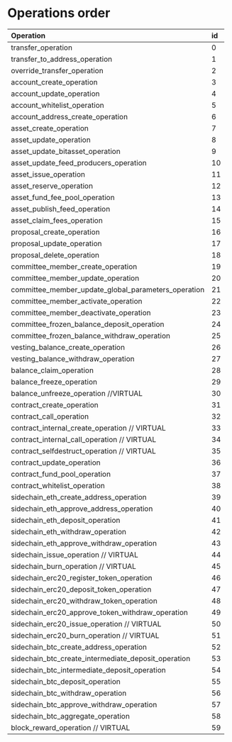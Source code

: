 # Operations order

| Operation | id |
| :--- | :--- |
|transfer_operation|0|
|transfer_to_address_operation|1|
|override_transfer_operation|2|
|account_create_operation|3|
|account_update_operation|4|
|account_whitelist_operation|5|
|account_address_create_operation|6|
|asset_create_operation|7|
|asset_update_operation|8|
|asset_update_bitasset_operation|9|
|asset_update_feed_producers_operation|10|
|asset_issue_operation|11|
|asset_reserve_operation|12|
|asset_fund_fee_pool_operation|13|
|asset_publish_feed_operation|14|
|asset_claim_fees_operation|15|
|proposal_create_operation|16|
|proposal_update_operation|17|
|proposal_delete_operation|18|
|committee_member_create_operation|19|
|committee_member_update_operation|20|
|committee_member_update_global_parameters_operation|21|
|committee_member_activate_operation|22|
|committee_member_deactivate_operation|23|
|committee_frozen_balance_deposit_operation|24|
|committee_frozen_balance_withdraw_operation|25|
|vesting_balance_create_operation|26|
|vesting_balance_withdraw_operation|27|
|balance_claim_operation|28|
|balance_freeze_operation|29|
|balance_unfreeze_operation //VIRTUAL|30|
|contract_create_operation|31|
|contract_call_operation|32|
|contract_internal_create_operation // VIRTUAL|33|
|contract_internal_call_operation // VIRTUAL|34|
|contract_selfdestruct_operation // VIRTUAL|35|
|contract_update_operation|36|
|contract_fund_pool_operation|37|
|contract_whitelist_operation|38|
|sidechain_eth_create_address_operation|39|
|sidechain_eth_approve_address_operation|40|
|sidechain_eth_deposit_operation|41|
|sidechain_eth_withdraw_operation|42|
|sidechain_eth_approve_withdraw_operation|43|
|sidechain_issue_operation // VIRTUAL|44|
|sidechain_burn_operation // VIRTUAL|45|
|sidechain_erc20_register_token_operation|46|
|sidechain_erc20_deposit_token_operation|47|
|sidechain_erc20_withdraw_token_operation|48|
|sidechain_erc20_approve_token_withdraw_operation|49|
|sidechain_erc20_issue_operation // VIRTUAL|50|
|sidechain_erc20_burn_operation // VIRTUAL|51|
|sidechain_btc_create_address_operation|52|
|sidechain_btc_create_intermediate_deposit_operation|53|
|sidechain_btc_intermediate_deposit_operation|54|
|sidechain_btc_deposit_operation|55|
|sidechain_btc_withdraw_operation|56|
|sidechain_btc_approve_withdraw_operation|57|
|sidechain_btc_aggregate_operation|58|
|block_reward_operation // VIRTUAL|59|